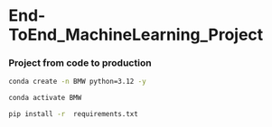 # End-ToEnd_MachineLearning_Project
### Project from code to production


```bash
conda create -n BMW python=3.12 -y
```

```bash
conda activate BMW 
```

```bash
pip install -r  requirements.txt
```

